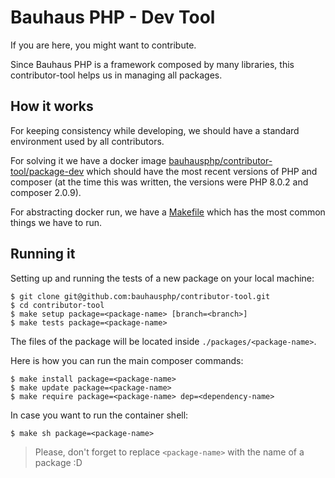 # Bauhaus PHP - Dev Tool

If you are here, you might want to contribute.

Since Bauhaus PHP is a framework composed by many libraries, this
contributor-tool helps us in managing all packages.

## How it works

For keeping consistency while developing, we should have a standard environment
used by all contributors.

For solving it we have a docker image [bauhausphp/contributor-tool/package-dev]
which should have the most recent versions of PHP and composer (at the time this
was written, the versions were PHP 8.0.2 and composer 2.0.9).

For abstracting docker run, we have a [Makefile] which has the most common
things we have to run.

## Running it

Setting up and running the tests of a new package on your local machine:

```shell
$ git clone git@github.com:bauhausphp/contributor-tool.git
$ cd contributor-tool
$ make setup package=<package-name> [branch=<branch>]
$ make tests package=<package-name>
```

The files of the package will be located inside `./packages/<package-name>`.

Here is how you can run the main composer commands:

```shell
$ make install package=<package-name>
$ make update package=<package-name>
$ make require package=<package-name> dep=<dependency-name>
```

In case you want to run the container shell:

```shell
$ make sh package=<package-name>
```

> Please, don't forget to replace `<package-name>` with the name of a package :D

[bauhausphp/contributor-tool/package-dev]: https://github.com/orgs/bauhausphp/packages/container/package/contributor-tool/package-dev
[Makefile]: Makefile
